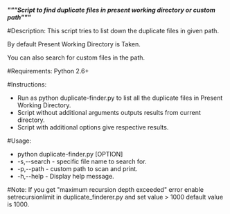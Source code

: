 ***"""Script to find duplicate files in present working directory or custom path"""***

#Description:
This script tries to list down the duplicate files in given path.

By default Present Working Directory is Taken.

You can also search for custom files in the path.

#Requirements:
Python 2.6+

#Instructions:
* Run as python duplicate-finder.py to list all the duplicate files in Present Working Directory.
* Script without additional arguments outputs results from current directory.
* Script with additional options give respective results.

#Usage:
* python duplicate-finder.py [OPTION]
* -s,--search - specific file name to search for.
* -p,--path - custom path to scan and print.
* -h,--help - Display help message.

#Note:
If you get "maximum recursion depth exceeded" error enable setrecursionlimit in duplicate_finderer.py and set value > 1000 default value is 1000.
